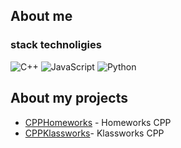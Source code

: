 ## About me
### stack technoligies
![C++](https://img.shields.io/badge/c++-%2300599C.svg?style=for-the-badge&logo=c%2B%2B&logoColor=white)
![JavaScript](https://img.shields.io/badge/javascript-%23323330.svg?style=for-the-badge&logo=javascript&logoColor=%23F7DF1E)
![Python](https://img.shields.io/badge/python-3670A0?style=for-the-badge&logo=python&logoColor=ffdd54)

## About my projects
- [CPPHomeworks](https://github.com/NikitaFerrari/CppHomeWorks) - Homeworks CPP
- [CPPKlassworks](https://github.com/NikitaFerrari/CppFuncProjects)- Klassworks CPP
